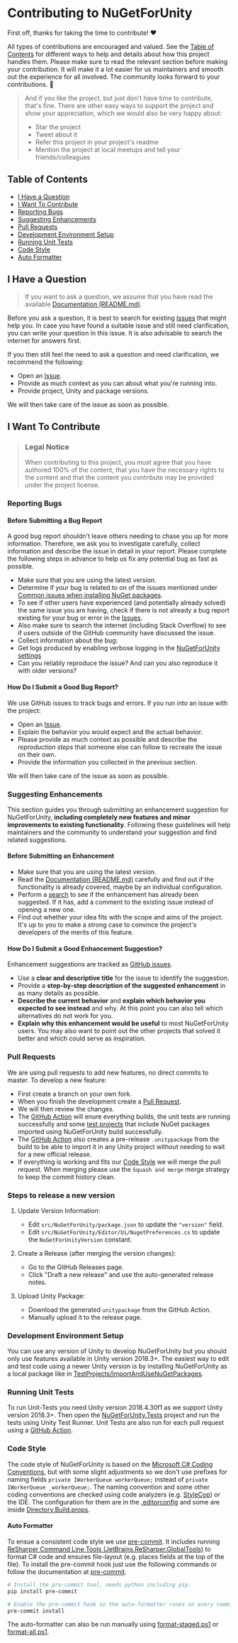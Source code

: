 <!-- omit in toc -->

# Contributing to NuGetForUnity

First off, thanks for taking the time to contribute! ❤️

All types of contributions are encouraged and valued. See the [Table of Contents](#table-of-contents) for different ways to help and details about how this project handles them. Please make sure to read the relevant section before making your contribution. It will make it a lot easier for us maintainers and smooth out the experience for all involved. The community looks forward to your contributions. 🎉

> And if you like the project, but just don't have time to contribute, that's fine. There are other easy ways to support the project and show your appreciation, which we would also be very happy about:
>
> - Star the project
> - Tweet about it
> - Refer this project in your project's readme
> - Mention the project at local meetups and tell your friends/colleagues

<!-- omit in toc -->

## Table of Contents

- [I Have a Question](#i-have-a-question)
- [I Want To Contribute](#i-want-to-contribute)
- [Reporting Bugs](#reporting-bugs)
- [Suggesting Enhancements](#suggesting-enhancements)
- [Pull Requests](#pull-requests)
- [Development Environment Setup](#development-environment-setup)
- [Running Unit Tests](#running-unit-tests)
- [Code Style](#code-style)
- [Auto Formatter](#auto-formatter)

## I Have a Question

> If you want to ask a question, we assume that you have read the available [Documentation (README.md)](https://github.com/GlitchEnzo/NuGetForUnity#readme).

Before you ask a question, it is best to search for existing [Issues](https://github.com/GlitchEnzo/NuGetForUnity/issues) that might help you. In case you have found a suitable issue and still need clarification, you can write your question in this issue. It is also advisable to search the internet for answers first.

If you then still feel the need to ask a question and need clarification, we recommend the following:

- Open an [Issue](https://github.com/GlitchEnzo/NuGetForUnity/issues/new).
- Provide as much context as you can about what you're running into.
- Provide project, Unity and package versions.

We will then take care of the issue as soon as possible.

## I Want To Contribute

> ### Legal Notice <!-- omit in toc -->
>
> When contributing to this project, you must agree that you have authored 100% of the content, that you have the necessary rights to the content and that the content you contribute may be provided under the project license.

### Reporting Bugs

<!-- omit in toc -->

#### Before Submitting a Bug Report

A good bug report shouldn't leave others needing to chase you up for more information. Therefore, we ask you to investigate carefully, collect information and describe the issue in detail in your report. Please complete the following steps in advance to help us fix any potential bug as fast as possible.

- Make sure that you are using the latest version.
- Determine if your bug is related to on of the issues mentioned under [Common issues when installing NuGet packages](https://github.com/GlitchEnzo/NuGetForUnity#common-issues-when-installing-nuget-packages).
- To see if other users have experienced (and potentially already solved) the same issue you are having, check if there is not already a bug report existing for your bug or error in the [Issues](https://github.com/GlitchEnzo/NuGetForUnity/issues).
- Also make sure to search the internet (including Stack Overflow) to see if users outside of the GitHub community have discussed the issue.
- Collect information about the bug:
- Get logs produced by enabling verbose logging in the [NuGetForUnity settings](docs/screenshots/preferences.png)
- Can you reliably reproduce the issue? And can you also reproduce it with older versions?

<!-- omit in toc -->

#### How Do I Submit a Good Bug Report?

We use GitHub issues to track bugs and errors. If you run into an issue with the project:

- Open an [Issue](https://github.com/GlitchEnzo/NuGetForUnity/issues/new).
- Explain the behavior you would expect and the actual behavior.
- Please provide as much context as possible and describe the _reproduction steps_ that someone else can follow to recreate the issue on their own.
- Provide the information you collected in the previous section.

We will then take care of the issue as soon as possible.

### Suggesting Enhancements

This section guides you through submitting an enhancement suggestion for NuGetForUnity, **including completely new features and minor improvements to existing functionality**. Following these guidelines will help maintainers and the community to understand your suggestion and find related suggestions.

<!-- omit in toc -->

#### Before Submitting an Enhancement

- Make sure that you are using the latest version.
- Read the [Documentation (README.md)](https://github.com/GlitchEnzo/NuGetForUnity#readme) carefully and find out if the functionality is already covered, maybe by an individual configuration.
- Perform a [search](https://github.com/GlitchEnzo/NuGetForUnity/issues) to see if the enhancement has already been suggested. If it has, add a comment to the existing issue instead of opening a new one.
- Find out whether your idea fits with the scope and aims of the project. It's up to you to make a strong case to convince the project's developers of the merits of this feature.

<!-- omit in toc -->

#### How Do I Submit a Good Enhancement Suggestion?

Enhancement suggestions are tracked as [GitHub issues](https://github.com/GlitchEnzo/NuGetForUnity/issues).

- Use a **clear and descriptive title** for the issue to identify the suggestion.
- Provide a **step-by-step description of the suggested enhancement** in as many details as possible.
- **Describe the current behavior** and **explain which behavior you expected to see instead** and why. At this point you can also tell which alternatives do not work for you.
- **Explain why this enhancement would be useful** to most NuGetForUnity users. You may also want to point out the other projects that solved it better and which could serve as inspiration.

### Pull Requests

We are using pull requests to add new features, no direct commits to master. To develop a new feature:

- First create a branch on your own fork.
- When you finish the development create a [Pull Request](https://github.com/GlitchEnzo/NuGetForUnity/pulls).
- We will then review the changes.
- The [GitHub Action](.github/workflows/main.yml) will enure everything builds, the unit tests are running successfully and some [test projects](src/TestProjects) that include NuGet packages imported using NuGetForUnity build successfully.
- The [GitHub Action](.github/workflows/main.yml) also creates a pre-release `.unitypackage` from the build to be able to import it in any Unity project without needing to wait for a new official release.
- If everything is working and fits our [Code Style](#code-style) we will merge the pull request. When merging please use the `Squash and merge` merge strategy to keep the commit history clean.

### Steps to release a new version

1. Update Version Information:

    - Edit `src/NuGetForUnity/package.json` to update the `"version"` field.
    - Edit `src/NuGetForUnity/Editor/Ui/NugetPreferences.cs` to update the `NuGetForUnityVersion` constant.

2. Create a Release (after merging the version changes):

    - Go to the GitHub Releases page.
    - Click "Draft a new release" and use the auto-generated release notes.

3. Upload Unity Package:
    - Download the generated `unitypackage` from the GitHub Action.
    - Manually upload it to the release page.

### Development Environment Setup

You can use any version of Unity to develop NuGetForUnity but you should only use features available in Unity version 2018.3+. The easiest way to edit and test code using a newer Unity version is by installing NuGetForUnity as a local package like in [TestProjects/ImportAndUseNuGetPackages](src/TestProjects/ImportAndUseNuGetPackages).

### Running Unit Tests

To run Unit-Tests you need Unity version 2018.4.30f1 as we support Unity version 2018.3+. Then open the [NuGetForUnity.Tests](src/NuGetForUnity.Tests) project and run the tests using Unity Test Runner. Unit Tests are also run for each pull request using a [GitHub Action](.github/workflows/main.yml).

### Code Style

The code style of NuGetForUnity is based on the [Microsoft C# Coding Conventions](https://learn.microsoft.com/en-us/dotnet/csharp/fundamentals/coding-style/coding-conventions), but with some slight adjustments so we don't use prefixes for naming fields `private IWorkerQueue workerQueue;` instead of `private IWorkerQueue _workerQueue;`. The naming convention and some other coding conventions are checked using code analyzers (e.g. [StyleCop](https://www.nuget.org/packages/StyleCop.Analyzers)) or the IDE. The configuration for them are in the [.editorconfig](.editorconfig) and some are inside [Directory.Build.props](src/Directory.Build.props).

#### Auto Formatter

To ensue a consistent code style we use [pre-commit](https://pre-commit.com/). It includes running [ReSharper Command Line Tools (JetBrains.ReSharper.GlobalTools)](https://www.jetbrains.com/resharper/features/command-line.html) to format C# code and ensures file-layout (e.g. places fields at the top of the file). To install the pre-commit hook just use the following commands or follow the documentation at [pre-commit](https://pre-commit.com/).

```PowerShell
# Install the pre-commit tool, needs python including pip.
pip install pre-commit

# Enable the pre-commit hook so the auto-formatter runes on every commit. Need to be run inside the repository root.
pre-commit install
```

The auto-formatter can also be run manually using [format-staged.ps1](tools/format-staged.ps1) or [format-all.ps1](tools/format-all.ps1).
